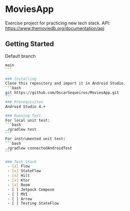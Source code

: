 # MoviesApp
Exercise project for practicing new tech stack.
API: https://www.themoviedb.org/documentation/api

## Getting Started
Default branch
````bash
main
```

### Installing
Clone this repository and import it in Android Studio.
```bash
git https://github.com/OscarSequeiros/MoviesApp.git
```
### Prerequisites
Android Studio 4.+

### Running Test
For local unit test:
```bash
./gradlew test
```
For instrumented unit test:
```bash
./gradlew connectedAndroidTest
```

### Tech Stack
 - [x] Flow
 - [x] StateFlow
 - [x] Hilt
 - [x] Ktor
 - [x] Room
 - [ ] Jetpack Compose
 - [ ] MVI
 - [ ] Arrow
 - [ ] Testing StateFlow
